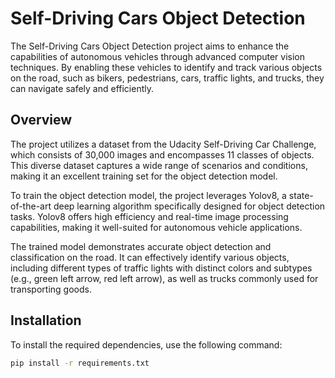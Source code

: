 # Self-Driving Cars Object Detection

The Self-Driving Cars Object Detection project aims to enhance the capabilities of autonomous vehicles through advanced computer vision techniques. By enabling these vehicles to identify and track various objects on the road, such as bikers, pedestrians, cars, traffic lights, and trucks, they can navigate safely and efficiently.

## Overview

The project utilizes a dataset from the Udacity Self-Driving Car Challenge, which consists of 30,000 images and encompasses 11 classes of objects. This diverse dataset captures a wide range of scenarios and conditions, making it an excellent training set for the object detection model.

To train the object detection model, the project leverages Yolov8, a state-of-the-art deep learning algorithm specifically designed for object detection tasks. Yolov8 offers high efficiency and real-time image processing capabilities, making it well-suited for autonomous vehicle applications.

The trained model demonstrates accurate object detection and classification on the road. It can effectively identify various objects, including different types of traffic lights with distinct colors and subtypes (e.g., green left arrow, red left arrow), as well as trucks commonly used for transporting goods.

## Installation

To install the required dependencies, use the following command:

```bash
pip install -r requirements.txt
```
